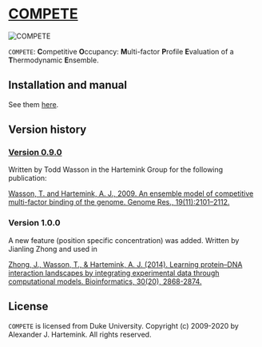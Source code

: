 
# [COMPETE](https://users.cs.duke.edu/~amink/software/compete/)

![COMPETE](https://users.cs.duke.edu/~amink/software/compete/images/compete_logo_profile_1.png)

`COMPETE`: **C**ompetitive **O**ccupancy: **M**ulti-factor **P**rofile **E**valuation of a **T**hermodynamic **E**nsemble.

## Installation and manual 

See them [here](https://github.com/jianlingzhong/COMPETE/tree/master/COMPETE).

## Version history

### [Version 0.9.0](https://github.com/jianlingzhong/COMPETE/tree/v0.9.0)
Written by Todd Wasson in the Hartemink Group for the following publication:

[Wasson, T. and Hartemink, A. J., 2009. An ensemble model of competitive multi-factor binding of the genome. Genome Res., 19(11):2101–2112.](http://www.ncbi.nlm.nih.gov/pubmed/19720867)

### Version 1.0.0
A new feature (position specific concentration) was added. Written by Jianling Zhong and used in 

[Zhong, J., Wasson, T., & Hartemink, A. J. (2014). Learning protein–DNA interaction landscapes by integrating experimental data through computational models. Bioinformatics, 30(20), 2868-2874.](http://bioinformatics.oxfordjournals.org/content/30/20/2868)

## License
`COMPETE` is licensed from Duke University. Copyright (c) 2009-2020 by Alexander J. Hartemink. All rights reserved.
